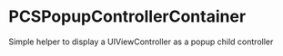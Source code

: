 PCSPopupControllerContainer
===========================

Simple helper to display a UIViewController as a popup child controller
